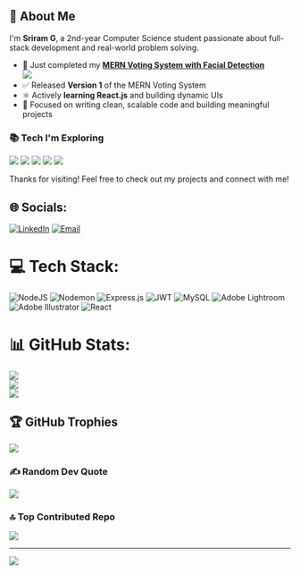 <h2>💫 About Me</h2>

<p>I'm <strong>Sriram G</strong>, a 2nd-year Computer Science student passionate about full-stack development and real-world problem solving.</p>

<ul>
  <li>🚀 Just completed my 
    <strong>
      <a href="https://github.com/devilzzz-lab/mern-voting-system-v1" target="_blank">MERN Voting System with Facial Detection</a>
    </strong> 
    <br/>
    <a href="https://github.com/devilzzz-lab/mern-voting-system-v1">
      <img src="https://img.shields.io/badge/MERN%20Voting%20App-Click%20Here-success?style=for-the-badge&logo=github" />
    </a>
  </li>
  <li>✅ Released <strong>Version 1</strong> of the MERN Voting System</li>
  <li>⚛️ Actively <strong>learning React.js</strong> and building dynamic UIs</li>
  <li>🎯 Focused on writing clean, scalable code and building meaningful projects</li>
</ul>

<h3>📚 Tech I'm Exploring</h3>

<p>
  <img src="https://img.shields.io/badge/-MongoDB-4EA94B?logo=mongodb&logoColor=white&style=for-the-badge" />
  <img src="https://img.shields.io/badge/-Express.js-000000?logo=express&logoColor=white&style=for-the-badge" />
  <img src="https://img.shields.io/badge/-React.js-61DAFB?logo=react&logoColor=black&style=for-the-badge" />
  <img src="https://img.shields.io/badge/-Node.js-339933?logo=node.js&logoColor=white&style=for-the-badge" />
  <img src="https://img.shields.io/badge/-Bootstrap-7952B3?logo=bootstrap&logoColor=white&style=for-the-badge" />
</p>

<p>Thanks for visiting! Feel free to check out my projects and connect with me!</p>

## 🌐 Socials:
[![LinkedIn](https://img.shields.io/badge/LinkedIn-%230077B5.svg?logo=linkedin&logoColor=white)](https://www.linkedin.com/in/sriramg-s?utm_source=share&utm_campaign=share_via&utm_content=profile&utm_medium=ios_app) 
[![Email](https://img.shields.io/badge/Email-D14836?logo=gmail&logoColor=white)](mailto:srisuji0814@gmail.com)

# 💻 Tech Stack:
![NodeJS](https://img.shields.io/badge/node.js-6DA55F?style=flat&logo=node.js&logoColor=white) 
![Nodemon](https://img.shields.io/badge/NODEMON-%23323330.svg?style=flat&logo=nodemon&logoColor=%BBDEAD) 
![Express.js](https://img.shields.io/badge/express.js-%23404d59.svg?style=flat&logo=express&logoColor=%2361DAFB) 
![JWT](https://img.shields.io/badge/JWT-black?style=flat&logo=JSON%20web%20tokens) 
![MySQL](https://img.shields.io/badge/mysql-4479A1.svg?style=flat&logo=mysql&logoColor=white) 
![Adobe Lightroom](https://img.shields.io/badge/Adobe%20Lightroom-31A8FF.svg?style=flat&logo=Adobe%20Lightroom&logoColor=white) 
![Adobe Illustrator](https://img.shields.io/badge/adobe%20illustrator-%23FF9A00.svg?style=flat&logo=adobe%20illustrator&logoColor=white) 
![React](https://img.shields.io/badge/react-%2320232a.svg?style=flat&logo=react&logoColor=%2361DAFB)

# 📊 GitHub Stats:
![](https://github-readme-stats.vercel.app/api?username=devilzzz-lab&theme=dark&hide_border=false&include_all_commits=true&count_private=true)<br/>
![](https://nirzak-streak-stats.vercel.app/?user=devilzzz-lab&theme=dark&hide_border=false)<br/>
![](https://github-readme-stats.vercel.app/api/top-langs/?username=devilzzz-lab&theme=dark&hide_border=false&include_all_commits=true&count_private=true&layout=compact)

## 🏆 GitHub Trophies
![](https://github-profile-trophy.vercel.app/?username=devilzzz-lab&theme=radical&no-frame=false&no-bg=true&margin-w=4)

### ✍️ Random Dev Quote
![](https://quotes-github-readme.vercel.app/api?type=horizontal&theme=radical)

### 🔝 Top Contributed Repo
![](https://github-contributor-stats.vercel.app/api?username=devilzzz-lab&limit=5&theme=dark&combine_all_yearly_contributions=true)

---
[![](https://visitcount.itsvg.in/api?id=devilzzz-lab&icon=0&color=0)](https://visitcount.itsvg.in)

<!-- Proudly created with GPRM ( https://gprm.itsvg.in ) -->
